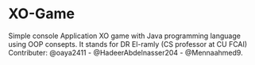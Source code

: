 # XO-Game
Simple console Application XO game with Java programming language using OOP consepts. 
It stands for DR El-ramly (CS professor at CU FCAI)
Contributer: @oaya2411 - @HadeerAbdelnasser204 - @Mennaahmed9.


